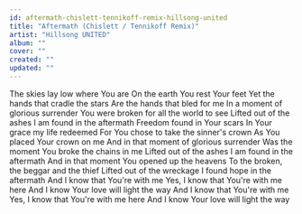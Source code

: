 ```yaml
---
id: aftermath-chislett-tennikoff-remix-hillsong-united
title: "Aftermath (Chislett / Tennikoff Remix)"
artist: "Hillsong UNITED"
album: ""
cover: ""
created: ""
updated: ""
---
```


The skies lay low where You are
On the earth You rest Your feet
Yet the hands that cradle the stars
Are the hands that bled for me
In a moment of glorious surrender
You were broken for all the world to see
Lifted out of the ashes
I am found in the aftermath
Freedom found in Your scars
In Your grace my life redeemed
For You chose to take the sinner's crown
As You placed Your crown on me
And in that moment of glorious surrender
Was the moment You broke the chains in me
Lifted out of the ashes
I am found in the aftermath
And in that moment You opened up the heavens
To the broken, the beggar and the thief
Lifted out of the wreckage
I found hope in the aftermath
And I know that You're with me
Yes, I know that You're with me here
And I know Your love will light the way
And I know that You're with me
Yes, I know that You're with me here
And I know Your love will light the way